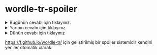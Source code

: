 # wordle-tr-spoiler

<details>
  <summary>Bugünün cevabı için tıklayınız.</summary>
  <br>
    <b> çalar </b>
</details>

<details>
  <summary>Yarının cevabı için tıklayınız</summary>
  <br>
   <b> rakun </b>
</details>

<details>
  <summary>Dünün cevabı için tıklayınız </summary>
  <br>
  <b> orgcu </b>
</details>

https://f.github.io/wordle-tr/ için geliştirilmiş bir spoiler sistemidir kendini yeniler otomatik olarak.

